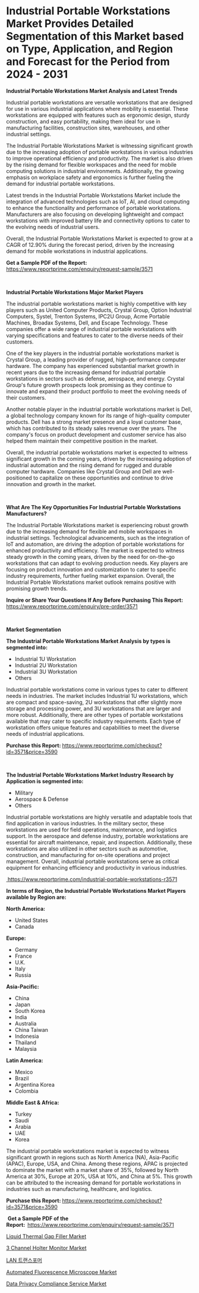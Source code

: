 <p><h1>Industrial Portable Workstations Market Provides Detailed Segmentation of this Market based on Type, Application, and Region and Forecast for the Period from 2024 - 2031</h1></p><p><strong>Industrial Portable Workstations Market Analysis and Latest Trends</strong></p>
<p><p>Industrial portable workstations are versatile workstations that are designed for use in various industrial applications where mobility is essential. These workstations are equipped with features such as ergonomic design, sturdy construction, and easy portability, making them ideal for use in manufacturing facilities, construction sites, warehouses, and other industrial settings.</p><p>The Industrial Portable Workstations Market is witnessing significant growth due to the increasing adoption of portable workstations in various industries to improve operational efficiency and productivity. The market is also driven by the rising demand for flexible workspaces and the need for mobile computing solutions in industrial environments. Additionally, the growing emphasis on workplace safety and ergonomics is further fueling the demand for industrial portable workstations.</p><p>Latest trends in the Industrial Portable Workstations Market include the integration of advanced technologies such as IoT, AI, and cloud computing to enhance the functionality and performance of portable workstations. Manufacturers are also focusing on developing lightweight and compact workstations with improved battery life and connectivity options to cater to the evolving needs of industrial users.</p><p>Overall, the Industrial Portable Workstations Market is expected to grow at a CAGR of 12.90% during the forecast period, driven by the increasing demand for mobile workstations in industrial applications.</p></p>
<p><strong>Get a Sample PDF of the Report:&nbsp;</strong> <a href="https://www.reportprime.com/enquiry/request-sample/3571">https://www.reportprime.com/enquiry/request-sample/3571</a></p>
<p>&nbsp;</p>
<p><strong>Industrial Portable Workstations Major Market Players</strong></p>
<p><p>The industrial portable workstations market is highly competitive with key players such as United Computer Products, Crystal Group, Option Industrial Computers, Systel, Trenton Systems, IPC2U Group, Acme Portable Machines, Broadax Systems, Dell, and Escape Technology. These companies offer a wide range of industrial portable workstations with varying specifications and features to cater to the diverse needs of their customers.</p><p>One of the key players in the industrial portable workstations market is Crystal Group, a leading provider of rugged, high-performance computer hardware. The company has experienced substantial market growth in recent years due to the increasing demand for industrial portable workstations in sectors such as defense, aerospace, and energy. Crystal Group's future growth prospects look promising as they continue to innovate and expand their product portfolio to meet the evolving needs of their customers.</p><p>Another notable player in the industrial portable workstations market is Dell, a global technology company known for its range of high-quality computer products. Dell has a strong market presence and a loyal customer base, which has contributed to its steady sales revenue over the years. The company's focus on product development and customer service has also helped them maintain their competitive position in the market.</p><p>Overall, the industrial portable workstations market is expected to witness significant growth in the coming years, driven by the increasing adoption of industrial automation and the rising demand for rugged and durable computer hardware. Companies like Crystal Group and Dell are well-positioned to capitalize on these opportunities and continue to drive innovation and growth in the market.</p></p>
<p>&nbsp;</p>
<p><strong>What Are The Key Opportunities For Industrial Portable Workstations Manufacturers?</strong></p>
<p><p>The Industrial Portable Workstations market is experiencing robust growth due to the increasing demand for flexible and mobile workspaces in industrial settings. Technological advancements, such as the integration of IoT and automation, are driving the adoption of portable workstations for enhanced productivity and efficiency. The market is expected to witness steady growth in the coming years, driven by the need for on-the-go workstations that can adapt to evolving production needs. Key players are focusing on product innovation and customization to cater to specific industry requirements, further fueling market expansion. Overall, the Industrial Portable Workstations market outlook remains positive with promising growth trends.</p></p>
<p><strong>Inquire or Share Your Questions If Any Before Purchasing This Report:</strong> <a href="https://www.reportprime.com/enquiry/pre-order/3571">https://www.reportprime.com/enquiry/pre-order/3571</a></p>
<p>&nbsp;</p>
<p><strong>Market Segmentation</strong></p>
<p><strong>The Industrial Portable Workstations Market Analysis by types is segmented into:</strong></p>
<p><ul><li>Industrial 1U Workstation</li><li>Industrial 2U Workstation</li><li>Industrial 3U Workstation</li><li>Others</li></ul></p>
<p><p>Industrial portable workstations come in various types to cater to different needs in industries. The market includes Industrial 1U workstations, which are compact and space-saving, 2U workstations that offer slightly more storage and processing power, and 3U workstations that are larger and more robust. Additionally, there are other types of portable workstations available that may cater to specific industry requirements. Each type of workstation offers unique features and capabilities to meet the diverse needs of industrial applications.</p></p>
<p><strong>Purchase this Report:&nbsp;</strong><a href="https://www.reportprime.com/checkout?id=3571&price=3590">https://www.reportprime.com/checkout?id=3571&price=3590</a></p>
<p>&nbsp;</p>
<p><strong>The Industrial Portable Workstations Market Industry Research by Application is segmented into:</strong></p>
<p><ul><li>Military</li><li>Aerospace & Defense</li><li>Others</li></ul></p>
<p><p>Industrial portable workstations are highly versatile and adaptable tools that find application in various industries. In the military sector, these workstations are used for field operations, maintenance, and logistics support. In the aerospace and defense industry, portable workstations are essential for aircraft maintenance, repair, and inspection. Additionally, these workstations are also utilized in other sectors such as automotive, construction, and manufacturing for on-site operations and project management. Overall, industrial portable workstations serve as critical equipment for enhancing efficiency and productivity in various industries.</p></p>
<p><a href="https://www.reportprime.com/industrial-portable-workstations-r3571">&nbsp;https://www.reportprime.com/industrial-portable-workstations-r3571</a></p>
<p><strong>In terms of Region, the Industrial Portable Workstations Market Players available by Region are:</strong></p>
<p>
    <p> <strong> North America: </strong>
        <ul>
            <li>United States</li>
            <li>Canada</li>
        </ul>
        </p> 
    <p> <strong> Europe: </strong>
        <ul>
            <li>Germany</li>
            <li>France</li>
            <li>U.K.</li>
            <li>Italy</li>
            <li>Russia</li>
        </ul>
        </p> 
    <p> <strong> Asia-Pacific: </strong>
        <ul>
            <li>China</li>
            <li>Japan</li>
            <li>South Korea</li>
            <li>India</li>
            <li>Australia</li>
            <li>China Taiwan</li>
            <li>Indonesia</li>
            <li>Thailand</li>
            <li>Malaysia</li>
        </ul>
        </p> 
    <p> <strong> Latin America: </strong>
        <ul>
            <li>Mexico</li>
            <li>Brazil</li>
            <li>Argentina Korea</li>
            <li>Colombia</li>
        </ul>
        </p> 
    <p> <strong> Middle East & Africa: </strong>
        <ul>
            <li>Turkey</li>
            <li>Saudi</li>
            <li>Arabia</li>
            <li>UAE</li>
            <li>Korea</li>
        </ul>
    </p>
    </p>
<p><p>The industrial portable workstations market is expected to witness significant growth in regions such as North America (NA), Asia-Pacific (APAC), Europe, USA, and China. Among these regions, APAC is projected to dominate the market with a market share of 35%, followed by North America at 30%, Europe at 20%, USA at 10%, and China at 5%. This growth can be attributed to the increasing demand for portable workstations in industries such as manufacturing, healthcare, and logistics.</p></p>
<p><strong>Purchase this Report: </strong><a href="https://www.reportprime.com/checkout?id=3571&price=3590">https://www.reportprime.com/checkout?id=3571&price=3590</a></p>
<p>&nbsp;<strong>Get a Sample PDF of the Report:&nbsp;&nbsp;</strong><a href="https://www.reportprime.com/enquiry/request-sample/3571">https://www.reportprime.com/enquiry/request-sample/3571</a></p>
<p><strong></strong></p>
<p><p><a href="https://www.linkedin.com/pulse/strategic-insights-global-liquid-thermal-gap-filler-market-tkstc">Liquid Thermal Gap Filler Market</a></p><p><a href="https://issuu.com/reportprime-2/docs/3-channel-holter-monitor-market-size-2030.pptx">3 Channel Holter Monitor Market</a></p><p><a href="https://github.com/mpodehpw07370073/Market-Research-Report-List-3/blob/main/604339040679.md">LAN 트랜스포머</a></p><p><a href="https://issuu.com/reportprime-2/docs/automated-fluorescence-microscope-market-size-2030">Automated Fluorescence Microscope Market</a></p><p><a href="https://www.linkedin.com/pulse/data-privacy-compliance-service-market-global-regional-qajpe">Data Privacy Compliance Service Market</a></p></p>